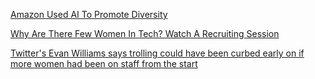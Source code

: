 [Amazon Used AI To Promote Diversity](https://mashable.com/article/amazon-sexist-recruiting-algorithm-gender-bias-ai/)

[Why Are There Few Women In Tech? Watch A Recruiting Session](https://www.wired.com/story/why-are-there-few-women-in-tech-watch-a-recruiting-session/)

[Twitter's Evan Williams says trolling could have been curbed early on if more women had been on staff from the start](https://www.linkedin.com/pulse/twitters-evan-williams-says-trolling-could-have-been-curbed-chang/)
